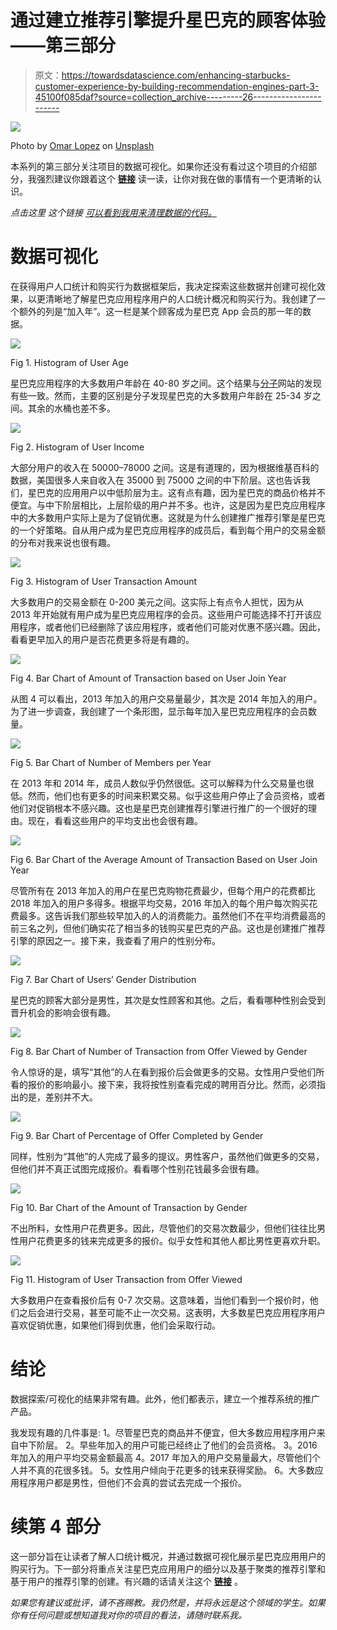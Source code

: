 # 通过建立推荐引擎提升星巴克的顾客体验——第三部分

> 原文：<https://towardsdatascience.com/enhancing-starbucks-customer-experience-by-building-recommendation-engines-part-3-45100f085daf?source=collection_archive---------26----------------------->

![](img/b6b97525427c02b977944cdaf623e21f.png)

Photo by [Omar Lopez](https://unsplash.com/@omarlopez1?utm_source=medium&utm_medium=referral) on [Unsplash](https://unsplash.com?utm_source=medium&utm_medium=referral)

本系列的第三部分关注项目的数据可视化。如果你还没有看过这个项目的介绍部分，我强烈建议你跟着这个 [**链接**](https://medium.com/@agustinus.thehub/enhancing-starbucks-customer-experience-by-building-recommendation-engines-part-1-108ddd1d729) 读一读，让你对我在做的事情有一个更清晰的认识。

*点击这里* *这个链接* [*可以看到我用来清理数据的代码。*](https://github.com/nugroho1234/starbucks-project)

# 数据可视化

在获得用户人口统计和购买行为数据框架后，我决定探索这些数据并创建可视化效果，以更清晰地了解星巴克应用程序用户的人口统计概况和购买行为。我创建了一个额外的列是“加入年”。这一栏是某个顾客成为星巴克 App 会员的那一年的数据。

![](img/6be8a3434847f7ea5017b0049e566506.png)

Fig 1\. Histogram of User Age

星巴克应用程序的大多数用户年龄在 40-80 岁之间。这个结果与[分子](http://snapshot.numerator.com/brand/starbucks)网站的发现有些一致。然而，主要的区别是分子发现星巴克的大多数用户年龄在 25-34 岁之间。其余的水桶也差不多。

![](img/1ddf00d61d7b1385dcc648557f7380a0.png)

Fig 2\. Histogram of User Income

大部分用户的收入在 50000–78000 之间。这是有道理的，因为根据维基百科的数据，美国很多人来自收入在 35000 到 75000 之间的中下阶层。这也告诉我们，星巴克的应用用户以中低阶层为主。这有点有趣，因为星巴克的商品价格并不便宜。与中下阶层相比，上层阶级的用户并不多。也许，这是因为星巴克应用程序中的大多数用户实际上是为了促销优惠。这就是为什么创建推广推荐引擎是星巴克的一个好策略。自从用户成为星巴克应用程序的成员后，看到每个用户的交易金额的分布对我来说也很有趣。

![](img/8175693994021f853a0a7352c3750c15.png)

Fig 3\. Histogram of User Transaction Amount

大多数用户的交易金额在 0-200 美元之间。这实际上有点令人担忧，因为从 2013 年开始就有用户成为星巴克应用程序的会员。这些用户可能选择不打开该应用程序，或者他们已经删除了该应用程序，或者他们可能对优惠不感兴趣。因此，看看更早加入的用户是否花费更多将是有趣的。

![](img/60fe3787d6494415e8c78e98b8e42417.png)

Fig 4\. Bar Chart of Amount of Transaction based on User Join Year

从图 4 可以看出，2013 年加入的用户交易量最少，其次是 2014 年加入的用户。为了进一步调查，我创建了一个条形图，显示每年加入星巴克应用程序的会员数量。

![](img/3f031d220398b8522891e8250337096f.png)

Fig 5\. Bar Chart of Number of Members per Year

在 2013 年和 2014 年，成员人数似乎仍然很低。这可以解释为什么交易量也很低。然而，他们也有更多的时间来积累交易。似乎这些用户停止了会员资格，或者他们对促销根本不感兴趣。这也是星巴克创建推荐引擎进行推广的一个很好的理由。现在，看看这些用户的平均支出也会很有趣。

![](img/c2c9fc2facd65fab08261bc2886b414b.png)

Fig 6\. Bar Chart of the Average Amount of Transaction Based on User Join Year

尽管所有在 2013 年加入的用户在星巴克购物花费最少，但每个用户的花费都比 2018 年加入的用户多得多。根据平均交易，2016 年加入的每个用户每次购买花费最多。这告诉我们那些较早加入的人的消费能力。虽然他们不在平均消费最高的前三名之列，但他们确实花了相当多的钱购买星巴克的产品。这也是创建推广推荐引擎的原因之一。接下来，我查看了用户的性别分布。

![](img/96e76c13c7cebb9f501393d4fbccadde.png)

Fig 7\. Bar Chart of Users’ Gender Distribution

星巴克的顾客大部分是男性，其次是女性顾客和其他。之后，看看哪种性别会受到晋升机会的影响会很有趣。

![](img/12e35c3175ad29bc1ea76579901846b2.png)

Fig 8\. Bar Chart of Number of Transaction from Offer Viewed by Gender

令人惊讶的是，填写“其他”的人在看到报价后会做更多的交易。女性用户受他们所看的报价的影响最小。接下来，我将按性别查看完成的聘用百分比。然而，必须指出的是，差别并不大。

![](img/087cbb6a4bed483387e8a75151cc5bd8.png)

Fig 9\. Bar Chart of Percentage of Offer Completed by Gender

同样，性别为“其他”的人完成了最多的提议。男性客户，虽然他们做更多的交易，但他们并不真正试图完成报价。看看哪个性别花钱最多会很有趣。

![](img/d55e2feb6f87d632d5aa46e20ddce282.png)

Fig 10\. Bar Chart of the Amount of Transaction by Gender

不出所料，女性用户花费更多。因此，尽管他们的交易次数最少，但他们往往比男性用户花费更多的钱来完成更多的报价。似乎女性和其他人都比男性更喜欢升职。

![](img/751ab4d78af5a627690b664d8866a7f7.png)

Fig 11\. Histogram of User Transaction from Offer Viewed

大多数用户在查看报价后有 0-7 次交易。这意味着，当他们看到一个报价时，他们之后会进行交易，甚至可能不止一次交易。这表明，大多数星巴克应用程序用户喜欢促销优惠，如果他们得到优惠，他们会采取行动。

# 结论

数据探索/可视化的结果非常有趣。此外，他们都表示，建立一个推荐系统的推广产品。

我发现有趣的几件事是:
1。尽管星巴克的商品并不便宜，但大多数应用程序用户来自中下阶层。
2。早些年加入的用户可能已经终止了他们的会员资格。
3。2016 年加入的用户平均交易金额最高
4。2017 年加入的用户交易量最大，尽管他们个人并不真的花很多钱。
5。女性用户倾向于花更多的钱来获得奖励。
6。大多数应用程序用户都是男性，但他们不会真的尝试去完成一个报价。

# 续第 4 部分

这一部分旨在让读者了解人口统计概况，并通过数据可视化展示星巴克应用用户的购买行为。下一部分将重点关注星巴克应用用户的细分以及基于聚类的推荐引擎和基于用户的推荐引擎的创建。有兴趣的话请关注这个 [**链接**](https://medium.com/@agustinus.thehub/enhancing-starbucks-customer-experience-by-building-recommendation-engines-part-4-f67b9a45fc19) 。

*如果您有建议或批评，请不吝赐教。我仍然是，并将永远是这个领域的学生。如果你有任何问题或想知道我对你的项目的看法，请随时联系我。*